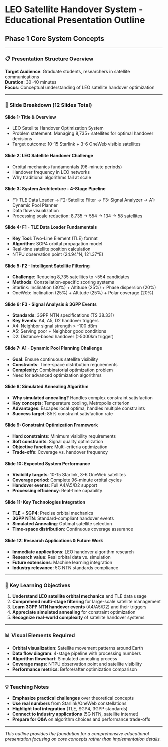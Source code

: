 # LEO Satellite Handover System - Educational Presentation Outline
## Phase 1 Core System Concepts

---

### 📋 **Presentation Structure Overview**

**Target Audience**: Graduate students, researchers in satellite communications  
**Duration**: 30-40 minutes  
**Focus**: Conceptual understanding of LEO satellite handover optimization  

---

### 📑 **Slide Breakdown (12 Slides Total)**

#### **Slide 1: Title & Overview**
- LEO Satellite Handover Optimization System
- Problem statement: Managing 8,735+ satellites for optimal handover decisions
- Target outcome: 10-15 Starlink + 3-6 OneWeb visible satellites

#### **Slide 2: LEO Satellite Handover Challenge**
- Orbital mechanics fundamentals (96-minute periods)
- Handover frequency in LEO networks
- Why traditional algorithms fail at scale

#### **Slide 3: System Architecture - 4-Stage Pipeline**
- F1: TLE Data Loader → F2: Satellite Filter → F3: Signal Analyzer → A1: Dynamic Pool Planner
- Data flow visualization
- Processing scale reduction: 8,735 → 554 → 134 → 58 satellites

#### **Slide 4: F1 - TLE Data Loader Fundamentals**
- **Key Tool**: Two-Line Element (TLE) format
- **Algorithm**: SGP4 orbital propagation model
- Real-time satellite position calculation
- NTPU observation point (24.94°N, 121.37°E)

#### **Slide 5: F2 - Intelligent Satellite Filtering**
- **Challenge**: Reducing 8,735 satellites to ~554 candidates
- **Methods**: Constellation-specific scoring systems
- Starlink: Inclination (30%) + Altitude (25%) + Phase dispersion (20%)
- OneWeb: Inclination (25%) + Altitude (25%) + Polar coverage (20%)

#### **Slide 6: F3 - Signal Analysis & 3GPP Events**
- **Standards**: 3GPP NTN specifications (TS 38.331)
- **Key Events**: A4, A5, D2 handover triggers
- A4: Neighbor signal strength > -100 dBm
- A5: Serving poor + Neighbor good conditions
- D2: Distance-based handover (>5000km trigger)

#### **Slide 7: A1 - Dynamic Pool Planning Challenge**
- **Goal**: Ensure continuous satellite visibility
- **Constraints**: Time-space distribution requirements
- **Complexity**: Combinatorial optimization problem
- Need for advanced optimization algorithms

#### **Slide 8: Simulated Annealing Algorithm**
- **Why simulated annealing?** Handles complex constraint satisfaction
- **Key concepts**: Temperature cooling, Metropolis criterion
- **Advantages**: Escapes local optima, handles multiple constraints
- **Success target**: 85% constraint satisfaction rate

#### **Slide 9: Constraint Optimization Framework**
- **Hard constraints**: Minimum visibility requirements
- **Soft constraints**: Signal quality optimization
- **Objective function**: Multi-criteria optimization
- **Trade-offs**: Coverage vs. handover frequency

#### **Slide 10: Expected System Performance**
- **Visibility targets**: 10-15 Starlink, 3-6 OneWeb satellites
- **Coverage period**: Complete 96-minute orbital cycles
- **Handover events**: Full A4/A5/D2 support
- **Processing efficiency**: Real-time capability

#### **Slide 11: Key Technologies Integration**
- **TLE + SGP4**: Precise orbital mechanics
- **3GPP NTN**: Standard-compliant handover events  
- **Simulated Annealing**: Optimal satellite selection
- **Time-space distribution**: Continuous coverage assurance

#### **Slide 12: Research Applications & Future Work**
- **Immediate applications**: LEO handover algorithm research
- **Research value**: Real orbital data vs. simulation
- **Future extensions**: Machine learning integration
- **Industry relevance**: 5G NTN standards compliance

---

### 🎯 **Key Learning Objectives**

1. **Understand LEO satellite orbital mechanics** and TLE data usage
2. **Comprehend multi-stage filtering** for large-scale satellite management
3. **Learn 3GPP NTN handover events** (A4/A5/D2) and their triggers
4. **Appreciate simulated annealing** for constraint optimization
5. **Recognize real-world complexity** of satellite handover systems

---

### 📊 **Visual Elements Required**

- **Orbital visualization**: Satellite movement patterns around Earth
- **Data flow diagram**: 4-stage pipeline with processing numbers
- **Algorithm flowchart**: Simulated annealing process
- **Coverage maps**: NTPU observation point and satellite visibility
- **Performance metrics**: Before/after optimization comparison

---

### 💡 **Teaching Notes**

- **Emphasize practical challenges** over theoretical concepts
- **Use real numbers** from Starlink/OneWeb constellations
- **Highlight tool integration** (TLE, SGP4, 3GPP standards)
- **Connect to industry applications** (5G NTN, satellite internet)
- **Prepare for Q&A** on algorithm choices and performance trade-offs

---

*This outline provides the foundation for a comprehensive educational presentation focusing on core concepts rather than implementation details.*